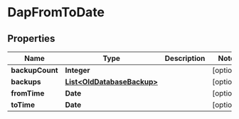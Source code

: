 

# DapFromToDate


## Properties

Name | Type | Description | Notes
------------ | ------------- | ------------- | -------------
**backupCount** | **Integer** |  |  [optional]
**backups** | [**List&lt;OldDatabaseBackup&gt;**](OldDatabaseBackup.md) |  |  [optional]
**fromTime** | **Date** |  |  [optional]
**toTime** | **Date** |  |  [optional]



